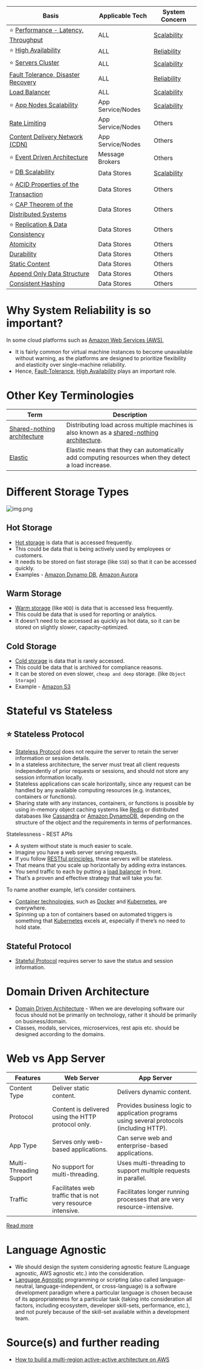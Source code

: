 
| Basis                                                                                                | Applicable Tech   | System Concern |
|------------------------------------------------------------------------------------------------------|-------------------|----------------|
| :star: [Performance - Latency, Throughput](Scalability/LatencyThroughput.md)                         | ALL               | [Scalability](Scalability/Readme.md)    |
| :star: [High Availability](Reliability/HighAvailability.md)                                          | ALL               | [Reliability](Reliability)    |
| :star: [Servers Cluster](Scalability/ServersCluster.md)                                              | ALL               | [Scalability](Scalability/Readme.md)    |
| [Fault Tolerance, Disaster Recovery](Reliability/FaultTolerance&DisasterRecovery.md)                 | ALL               | [Reliability](Reliability)    |
| [Load Balancer](Scalability/LoadBalancer.md)                                                         | ALL               | [Scalability](Scalability/Readme.md)    |
| :star: [App Nodes Scalability](Scalability/AppNodesScalability.md)                                   | App Service/Nodes | [Scalability](Scalability/Readme.md)    |
| [Rate Limiting](../../3_HLDDesignProblems/RateLimiterAPI/Readme.md)                                  | App Service/Nodes | Others         |
| [Content Delivery Network (CDN)](CDNs/CDNs.md)                                                       | App Service/Nodes | Others         |
| :star: [Event Driven Architecture](EventDrivenArchitecture.md)                                       | Message Brokers   | Others         |
| :star: [DB Scalability](Scalability/DBScalability.md)                                                | Data Stores       | [Scalability](Scalability/Readme.md)    |
| :star: [ACID Properties of the Transaction](ACIDPropertyTransaction.md)                              | Data Stores       | Others         |
| :star: [CAP Theorem of the Distributed Systems](CAPTheorem.md)                                       | Data Stores       | Others         |
| :star: [Replication & Data Consistency](ReplicationLagAndDataConsistency.md)                         | Data Stores       | Others         |
| [Atomicity](Atomicity.md)                                                                            | Data Stores       | Others         |
| [Durability](Durability.md)                                                                          | Data Stores       | Others         |
| [Static Content](CDNs/StaticContentWithCDN.md)                                                       | Data Stores       | Others         |
| [Append Only Data Structure](AppendOnlyDataStructure.md)                                             | Data Stores       | Others         |
| [Consistent Hashing](ConsistentHashing.md)                                                           | Data Stores       | Others         |

# Why System Reliability is so important?

In some cloud platforms such as [Amazon Web Services (AWS)](../../2_AWSComponents/Readme.md),
- It is fairly common for virtual machine instances to become unavailable without warning, as the platforms are designed to prioritize flexibility and elasticity over single-machine reliability.
- Hence, [Fault-Tolerance](Reliability/FaultTolerance&DisasterRecovery.md), [High Availability](Reliability/HighAvailability.md) plays an important role.

# Other Key Terminologies

| Term                        | Description                                                                                                                                             |
|-----------------------------|---------------------------------------------------------------------------------------------------------------------------------------------------------|
| [Shared-nothing architecture](https://en.wikipedia.org/wiki/Shared-nothing_architecture) | Distributing load across multiple machines is also known as a [shared-nothing architecture](https://en.wikipedia.org/wiki/Shared-nothing_architecture). |
| [Elastic](https://www.merriam-webster.com/dictionary/elastic)                     | Elastic means that they can automatically add computing resources when they detect a load increase.                                                     |

# Different Storage Types

![img.png](https://www.ctera.com/wp-content/uploads/2019/02/Ctera-Cool-Medium-Hot-Graphic-051122.jpg)

## Hot Storage
- [Hot storage](https://www.ctera.com/company/blog/differences-hot-warm-cold-file-storage/) is data that is accessed frequently.
- This could be data that is being actively used by employees or customers.
- It needs to be stored on fast storage (like `SSD`) so that it can be accessed quickly.
- Examples - [Amazon Dynamo DB](../../2_AWSComponents/6_DatabaseServices/AmazonDynamoDB/Readme.md), [Amazon Aurora](../../2_AWSComponents/6_DatabaseServices/AmazonRDSAurora)

## Warm Storage
- [Warm storage](https://www.ctera.com/company/blog/differences-hot-warm-cold-file-storage/) (like `HDD`) is data that is accessed less frequently.
- This could be data that is used for reporting or analytics.
- It doesn’t need to be accessed as quickly as hot data, so it can be stored on slightly slower, capacity-optimized.

## Cold Storage
- [Cold storage](https://www.ctera.com/company/blog/differences-hot-warm-cold-file-storage/) is data that is rarely accessed.
- This could be data that is archived for compliance reasons.
- It can be stored on even slower, `cheap and deep` storage. (like `Object Storage`)
- Example - [Amazon S3](../../2_AWSComponents/7_StorageServices/AmazonS3.md)

# Stateful vs Stateless

## :star: Stateless Protocol
- [Stateless Protocol](https://www.geeksforgeeks.org/difference-between-stateless-and-stateful-protocol/) does not require the server to retain the server information or session details.
- In a stateless architecture, the server must treat all client requests independently of prior requests or sessions, and should not store any session information locally.
- Stateless applications can scale horizontally, since any request can be handled by any available computing resources (e.g. instances, containers or functions).
- Sharing state with any instances, containers, or functions is possible by using in-memory object caching systems like [Redis](../3_DatabaseComponents/In-Memory-Cache/Redis) or distributed databases like [Cassandra](../3_DatabaseComponents/NoSQL-Databases/ApacheCasandra.md) or [Amazon DynamoDB](../../2_AWSComponents/6_DatabaseServices/AmazonDynamoDB/Readme.md), depending on the structure of the object and the requirements in terms of performances.

Statelessness - REST APIs
- A system without state is much easier to scale.
- Imagine you have a web server serving requests.
- If you follow [RESTful principles](../2_APITechOptions/REST.md), these servers will be stateless.
- That means that you scale up horizontally by adding extra instances.
- You send traffic to each by putting a [load balancer](Scalability/LoadBalancer.md) in front.
- That’s a proven and effective strategy that will take you far.

To name another example, let’s consider containers.
- [Container technologies](../6a_ContainerOrchestrationServices/Readme.md), such as [Docker](../6a_ContainerOrchestrationServices/Docker/Readme.md) and [Kubernetes](../6a_ContainerOrchestrationServices/Kubernates.md), are everywhere.
- Spinning up a ton of containers based on automated triggers is something that [Kubernetes](../6a_ContainerOrchestrationServices/Kubernates.md) excels at, especially if there’s no need to hold state.

## Stateful Protocol
- [Stateful Protocol](https://www.geeksforgeeks.org/difference-between-stateless-and-stateful-protocol/) requires server to save the status and session information.

# Domain Driven Architecture
- [Domain Driven Architecture](https://www.geeksforgeeks.org/domain-driven-design-ddd/) - When we are developing software our focus should not be primarily on technology, rather it should be primarily on business/domain.
- Classes, modals, services, microservices, rest apis etc. should be designed according to the domains.

# Web vs App Server

| Features                | Web Server                                                   | App Server                                                                                |
|-------------------------|--------------------------------------------------------------|-------------------------------------------------------------------------------------------|
| Content Type            | Deliver static content.                                      | Delivers dynamic content.                                                                 |
| Protocol                | Content is delivered using the HTTP protocol only.           | Provides business logic to application programs using several protocols (including HTTP). |
| App Type                | Serves only web-based applications.                          | Can serve web and enterprise-based applications.                                          |
| Multi-Threading Support | No support for multi-threading.                              | Uses multi-threading to support multiple requests in parallel.                            |
| Traffic                 | Facilitates web traffic that is not very resource intensive. | Facilitates longer running processes that are very resource-intensive.                    |

[Read more](https://www.educative.io/answers/web-server-vs-application-server)

# Language Agnostic
- We should design the system considering agnostic feature (Language agnostic, AWS agnostic etc.) into the consideration.
- [Language Agnostic](https://en.wikipedia.org/wiki/Language-agnostic) programming or scripting (also called language-neutral, language-independent, or cross-language) is a software development paradigm where a particular language is chosen because of its appropriateness for a particular task (taking into consideration all factors, including ecosystem, developer skill-sets, performance, etc.), and not purely because of the skill-set available within a development team.

# Source(s) and further reading
- [How to build a multi-region active-active architecture on AWS](https://acloudguru.com/blog/engineering/why-and-how-do-we-build-a-multi-region-active-active-architecture)


